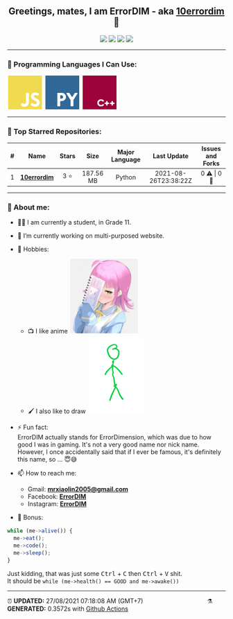 <div align = "center">

## Greetings, mates, I am ErrorDIM - aka [10errordim](https://github.com/10errordim) 👋

<img src="https://img.shields.io/badge/3-STARS-8cecff?style=for-the-badge">

<img src="https://img.shields.io/badge/1-REPOS-f2e174?style=for-the-badge">

<img src="https://img.shields.io/badge/1-FOLLOWERS-ff9eb6?style=for-the-badge">

<img src="https://estruyf-github.azurewebsites.net/api/VisitorHit?user=10errordim&repo=10errordim&countColor=#0ffc03">

<hr>

</div>

<h3>🧬 Programming Languages I Can Use:</h3>

<span align="left">

  <img style="margin: 0 2px" width="78" src="assets/icons/js.png" title="JavaScript">

  <img style="margin: 0 2px" width="78" src="assets/icons/py.png" title="Python">

  <img style="margin: 0 2px" width="78" src="assets/icons/cpp.png" title="C++">

</span>

<hr>

<h3>🥇 Top Starred Repositories:</h3>

|#|Name|Stars|Size|Major Language|Last Update|Issues and Forks|
|:-:|:---:|:---:|:---:|:---:|:---:|:--:|
|1|**[10errordim](https://github.com/10errordim/10errordim)**|3 ⭐|187.56 MB|Python|2021-08-26T23:38:22Z|0 ⚠  \|  0 🍴|

<hr>

<h3>🤡 About me:</h3>

- 👨‍🎓 I am currently a student, in Grade 11.

- 🔭 I’m currently working on multi-purposed website.

- 💖 Hobbies:
  - 📺 I like anime <img style="margin: 0 2px" width="156" src="assets/Drawing/My Waifu.jpg" title="Tennoji Rinna">
  - 🖌️ I also like to draw <img style="margin: 0 2px" width="130" src="assets/Drawing/Stickman.png" title="instagram.com/nhvuu_05">

- ⚡ Fun fact:
<br> ErrorDIM actually stands for ErrorDimension, which was due to how good I was in gaming. It's not a very good name nor nick name. <br> However, I once accidentally said that if I ever be famous, it's definitely this name, so ... 😇😅

- 📫 How to reach me:
  - Gmail: **mrxiaolin2005@gmail.com**
  - Facebook:  **[ErrorDIM](https://facebook.com/errordim)**
  - Instagram:  **[ErrorDIM](https://instagram.com/real.errordim)**

- 🦴 Bonus:

```js
while (me->alive()) {
  me->eat();
  me->code();
  me->sleep();
}  
```

Just kidding, that was just some <kbd>Ctrl</kbd> + <kbd>C</kbd> then <kbd>Ctrl</kbd> + <kbd>V</kbd> shit. <br> It should be `while (me->health() == GOOD and me->awake())`

<hr>

<span style="clear: both">

  <span align="left">⏰ <b>UPDATED:</b> 27/08/2021 07:18:08 AM (GMT+7)</span>
  <span>&emsp;&emsp;&emsp;&emsp;&emsp;&emsp;&emsp;&emsp;&emsp;&emsp;</span>
  <span align="right">⚗ <b>GENERATED:</b> 0.3572s with <a href="https://github.com/10errordim/10errordim/actions" target="_blank">Github Actions</a></span>

</span>
